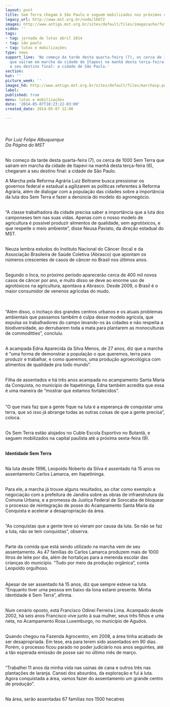 ```yaml
---
layout: post
title: Sem Terra chegam à São Paulo e seguem mobilizados nos próximos dias
legacy_url: http://www.mst.org.br/node/16072
images: http://www.antigo.mst.org.br/sites/default/files/imagecache/foto_destaque/marchasp.png
video: ''
tags:
- tag: jornada de lutas abril 2014
- tag: são paulo
- tag: lutas e mobilizações
type: news
support_line: 'No começo da tarde desta quarta-feira (7), os cerca de 1000 Sem Terra
  que saíram em marcha da cidade de Itapevi na manhã desta terça-feira (6), chegaram
  a seu destino final: a cidade de São Paulo.'
section: 
hat: ''
picture_week: ''
images_hd: http://www.antigo.mst.org.br/sites/default/files/marchasp.png
label: 
published: true
menu: lutas e mobilizações
date: '2014-05-07T18:23:22-03:00'
created_date: 2014-05-07 12:00

---
```

<p><img style="margin: 10px;" src="http://www.antigo.mst.org.br/sites/default/files/marchasp.png" alt=""><br><em><br>Por Luiz Felipe Albuquerque<br>Da Página do MST<br></em></p><p><br>No começo da tarde desta quarta-feira (7), os cerca de 1000 Sem Terra que saíram em marcha da cidade de Itapevi na manhã desta terça-feira (6), chegaram a seu destino final: a cidade de São Paulo.</p><p>A Marcha pela Reforma Agrária Luiz Beltrame busca pressionar os governos federal e estadual a agilizarem as políticas referentes à Reforma Agrária, além de dialogar com a população das cidades sobre a importância da luta dos Sem Terra e fazer a denúncia do modelo do agronegócio.</p><p><br>“A classe trabalhadora da cidade precisa saber a importância que a luta dos camponeses tem nas suas vidas. Apenas com o nosso modelo de agricultura é possível produzir alimentos de qualidade, sem agrotóxicos, e que respeite o meio ambiente”, disse Neusa Paviato, da direção estadual do MST.</p><p><br>Neuza lembra estudos do Instituto Nacional do Câncer (Inca) e da Associação Brasileira de Saúde Coletiva (Abrasco) que apontam os números crescentes de casos de câncer no Brasil nos últimos anos.&nbsp;</p><p><br>Segundo o Inca, no próximo período aparecerão cerca de 400 mil novos casos de câncer por ano, e muito disso se deve ao enorme uso de agrotóxicos na agricultura, apontava a Abrasco. Desde 2009, o Brasil é o maior consumidor de venenos agrícolas do mudo.</p><p><img style="margin: 10px;" src="http://www.antigo.mst.org.br/sites/default/files/alegre.png" alt=""></p><p>“Além disso, o inchaço dos grandes centros urbanos e os atuais problemas ambientais que passamos também é culpa desse modelo agrícola, que expulsa os trabalhadores do campo levando-os às cidades e não respeita a biodiversidade, ao derrubarem toda a mata para plantarem as monoculturas de commoditties”, concluiu.&nbsp;</p><p><br>A acampada Edna Aparecida da Silva Menos, de 27 anos, diz que a marcha é “uma forma de demonstrar a população o que queremos, terra para produzir e trabalhar, e como queremos, uma produção agroecológica com alimentos de qualidade pra todo mundo”.</p><p><br>Filha de assentados e há três anos acampada no acampamento Santa Maria da Conquista, no município de Itapetininga, Edna também acredita que essa é uma maneira de “mostrar que estamos fortalecidos”.</p><p><img style="margin: 10px;" src="http://www.antigo.mst.org.br/sites/default/files/rf.png" alt=""><br>“O que mais faz que a gente fique na luta é a esperança de conquistar uma terra, que só isso já abrange todas as outras coisas de que a gente precisa”, coloca. &nbsp;&nbsp;</p><p><br>Os Sem Terra estão alojados no Cuble Escola Esportivo no Butantã, e seguem mobilizados na capital paulista até a próxima sexta-feira (9).&nbsp;</p><p><br><strong>Identidade Sem Terra</strong></p><p><br>Na luta desde 1996, Leopoldo Noberto da Silva é assentado há 15 anos no assentamento Carlos Lamarca, em Itapetininga.</p><p><br>Para ele, a marcha já trouxe alguns resultados, ao citar como exemplo a negociação com a prefeitura de Jandira sobre as obras de infraestrutura da Comuna Urbana, e a promessa da Justiça Federal de Sorocaba de bloquear o processo de reintegração de posse do Acampamento Santa Maria da Conquista e acelerar a desapropriação da área.</p><p><br>“As conquistas que a gente teve só vieram por causa da luta. Se não se faz a luta, não se tem conquistas”, observa.</p><p><br>Parte da comida que está sendo utilizado na marcha vem de seu assentamento. As 47 famílias do Carlos Lamarca produzem mais de 1000 litros de leite por dia, além de hortaliças para a merenda escolar das crianças do município. “Tudo por meio da produção orgânica”, conta Leopoldo orgulhoso.</p><p><img style="margin: 10px;" src="http://www.antigo.mst.org.br/sites/default/files/marc.png" alt=""><br>Apesar de ser assentado há 15 anos, diz que sempre esteve na luta. “Enquanto tiver uma pessoa em baixo da lona estarei presente. Minha identidade é Sem Terra”, afirma.</p><p><br>Num cenário oposto, está Francisco Odinei Ferreira Lima. Acampado desde 2002, há seis anos Francisco vive junto à sua mulher, seus três filhos e uma neta, no Acampamento Rosa Luxemburgo, no município de Agudos. &nbsp;</p><p><br>Quando chegou na Fazenda Agrocentro, em 2008, a área tinha acabado de ser desapropriada. Em tese, era para terem sido assentados em 90 dias. Porém, o processo ficou parado no poder judiciário nos anos seguintes, até a tão esperada emissão de posse sair no último mês de março.</p><p><br>“Trabalhei 11 anos da minha vida nas usinas de cana e outros três nas plantações de laranja. Cansei dos absurdos, da exploração e fui à luta. Agora conquistada a área, vamos fazer do assentamento um grande centro de produção”.</p><p><br>Na área, serão assentadas 67 famílias nos 1500 hecatres&nbsp;</p>
